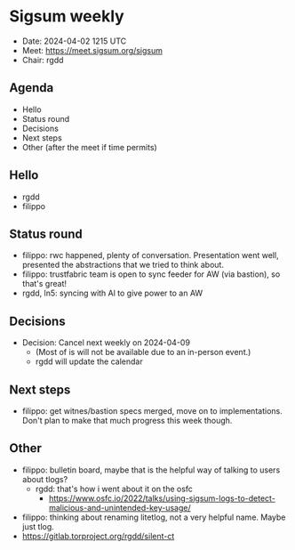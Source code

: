 # Sigsum weekly

- Date: 2024-04-02 1215 UTC
- Meet: https://meet.sigsum.org/sigsum
- Chair: rgdd

## Agenda

- Hello
- Status round
- Decisions
- Next steps
- Other (after the meet if time permits)

## Hello

- rgdd
- filippo

## Status round

- filippo: rwc happened, plenty of conversation. Presentation went well,
  presented the abstractions that we tried to think about.
- filippo: trustfabric team is open to sync feeder for AW (via bastion), so
  that's great!
- rgdd, ln5: syncing with Al to give power to an AW

## Decisions

- Decision: Cancel next weekly on 2024-04-09
  - (Most of is will not be available due to an in-person event.)
  - rgdd will update the calendar

## Next steps

- filippo: get witnes/bastion specs merged, move on to implementations. Don't
  plan to make that much progress this week though.

## Other

- filippo: bulletin board, maybe that is the helpful way of talking to users
  about tlogs?
  - rgdd: that's how i went about it on the osfc
    - https://www.osfc.io/2022/talks/using-sigsum-logs-to-detect-malicious-and-unintended-key-usage/
- filippo: thinking about renaming litetlog, not a very helpful name. Maybe just
  tlog.
- https://gitlab.torproject.org/rgdd/silent-ct
